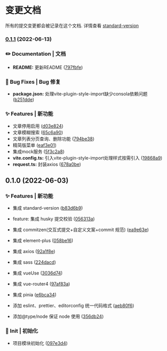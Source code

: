 # 变更文档

所有的提交变更都会被记录在这个文档. 详情查看 [standard-version](https://github.com/conventional-changelog/standard-version)

### [0.1.1](https://github.com/liuyav/blog/compare/v0.1.0...v0.1.1) (2022-06-13)


### ✏️ Documentation | 文档

* **README:** 更新README ([797fbfe](https://github.com/liuyav/blog/commit/797fbfecf46f4db7a715a1293ee2db4263fbcabc))


### 🐛 Bug Fixes | Bug 修复

* **package.json:** 处理vite-plugin-style-import缺少consola依赖问题 ([b251dde](https://github.com/liuyav/blog/commit/b251ddeb4cc2152cfeeaacdc01beef344f3b0fd5))


### ✨ Features | 新功能

* 文章停用启用 ([d03e824](https://github.com/liuyav/blog/commit/d03e824e42859509c592375b0e04e6d9439e0f52))
* 文章模糊搜索 ([65c6a90](https://github.com/liuyav/blog/commit/65c6a9090607236a5f0235199d992f518f56eae0))
* 文章列表分页查询、删除功能 ([794be38](https://github.com/liuyav/blog/commit/794be3834695ca1d1205d7aef82baff3c60cb95c))
* 精简版菜单 ([eaf3e01](https://github.com/liuyav/blog/commit/eaf3e014a978fb5182a7cbf63f3df2284b5e923d))
* 集成mock服务 ([5f3c2a8](https://github.com/liuyav/blog/commit/5f3c2a81b8acbbf95e0685adf63cddd1f7b15f20))
* **vite.config.ts:** 引入vite-plugin-style-import处理样式按需引入 ([19868a9](https://github.com/liuyav/blog/commit/19868a95e514fd81c7700be7fc0327c34f58d299))
* **request.ts:** 封装axios ([678a0be](https://github.com/liuyav/blog/commit/678a0bed65683c46dbde208d389dbc197a702248))

## 0.1.0 (2022-06-03)

### ✨ Features | 新功能

- 集成 standard-version ([b83d6b9](https://github.com/liuyav/blog/commit/b83d6b90bf9b2bac1784b2c814427bcfb3322cbd))

- feature: 集成 husky 提交校验 ([056313a](https://github.com/liuyav/blog/commit/056313ae551c2b073fbd7efeae560e6209165ed9))

- 集成 commitzen(交互式提交+自定义文案+commit 规范) ([ea9e63e](https://github.com/liuyav/blog/commit/ea9e63ee32bafc7267fc31180834b5ed0188b47a))

- 集成 element-plus ([058be16](https://github.com/liuyav/blog/commit/058be16475bc0c8c751ffa8dc6098cfdeb1bb362))

- 集成 axios ([92a1f8e](https://github.com/liuyav/blog/commit/92a1f8e72cf73c954ef21a08bbfcdcdb1ef357f5))

- 集成 sass ([224dacd](https://github.com/liuyav/blog/commit/224dacd4454cdf03ac803f4bd62c84c6e85c58de))

- 集成 vueUse ([3036d74](https://github.com/liuyav/blog/commit/3036d746b99663ae918a753e6cefe81506d7b3b6))

- 集成 vue-router4 ([97af83a](https://github.com/liuyav/blog/commit/97af83a2f80459ff1a9e7f0a45b7353116128149))

- 集成 pinia ([e6bca34](https://github.com/liuyav/blog/commit/e6bca343d610bc8fda9d23735f354644f324a0d1))

- 添加 eslint、prettier、editorconfig 统一代码格式 ([aeb80f6](https://github.com/liuyav/blog/commit/aeb80f6328e8b764ed8f969c9519ea5eaaedeced))

- 添加@type/node 保证 node 使用 ([356db24](https://github.com/liuyav/blog/commit/356db249f53f12ba6e1cde1f0b57bda3c941f4d8))

### 🎉 Init | 初始化

- 项目模块初始化 ([097e3d4](https://github.com/liuyav/blog/commit/097e3d4f101b1f93eff1593f1e1352f2884b0073))
